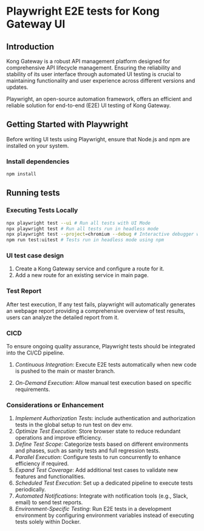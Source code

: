 # Playwright E2E tests for Kong Gateway UI

## Introduction

Kong Gateway is a robust API management platform designed for comprehensive API lifecycle management. Ensuring the reliability and stability of its user interface through automated UI testing is crucial to maintaining functionality and user experience across different versions and updates.

Playwright, an open-source automation framework, offers an efficient and reliable solution for end-to-end (E2E) UI testing of Kong Gateway.

## Getting Started with Playwright

Before writing UI tests using Playwright, ensure that Node.js and npm are installed on your system.

### Install dependencies

```bash
npm install
```

## Running tests

### Executing Tests Locally

```bash
npx playwright test --ui # Run all tests with UI Mode
npx playwright test # Run all tests run in headless mode
npx playwright test --project=chromium --debug # Interactive debugger with browser window
npm run test:uitest # Tests run in headless mode using npm
```

### UI test case design

1. Create a Kong Gateway service and configure a route for it.
2. Add a new route for an existing service in main page.

### Test Report

After test execution, If any test fails, playwright will automatically generates an webpage report providing a comprehensive overview of test results, users can analyze the detailed report from it.


### CICD

To ensure ongoing quality assurance, Playwright tests should be integrated into the CI/CD pipeline.

1. *Continuous Integration*: Execute E2E tests automatically when new code is pushed to the main or master branch.

2. *On-Demand Execution*: Allow manual test execution based on specific requirements.


### Considerations or Enhancement

1. *Implement Authorization Tests*: include authentication and authorization tests in the global setup
    to run test on dev env.
2. *Optimize Test Execution*: Store browser state to reduce redundant operations and improve efficiency.
3. *Define Test Scope*: Categorize tests based on different environments and phases, such as sanity tests and full regression tests.
4. *Parallel Execution*: Configure tests to run concurrently to enhance efficiency if required.
5. *Expand Test Coverage*: Add additional test cases to validate new features and functionalities.
6. *Scheduled Test Execution*: Set up a dedicated pipeline to execute tests periodically.
7. *Automated Notifications*: Integrate with notification tools (e.g., Slack, email) to send test reports.
8. *Environment-Specific Testing*: Run E2E tests in a development environment by configuring environment variables instead of executing tests solely within Docker.
